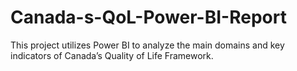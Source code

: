 # Canada-s-QoL-Power-BI-Report
This project utilizes Power BI to analyze the main domains and key indicators of Canada’s Quality of Life Framework.
